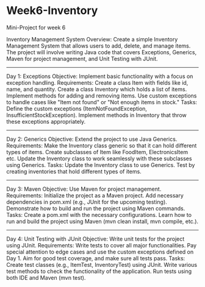 # Week6-Inventory

Mini-Project for week 6

Inventory Management System
Overview:
Create a simple Inventory Management System that allows users to add, delete, and manage items. The project will involve writing Java code that covers Exceptions, Generics, Maven for project management, and Unit Testing with JUnit.

___

Day 1: Exceptions
Objective: Implement basic functionality with a focus on exception handling.
Requirements:
Create a class Item with fields like id, name, and quantity.
Create a class Inventory which holds a list of items.
Implement methods for adding and removing items.
Use custom exceptions to handle cases like "Item not found" or "Not enough items in stock."
Tasks:
Define the custom exceptions (ItemNotFoundException, InsufficientStockException).
Implement methods in Inventory that throw these exceptions appropriately.

___

Day 2: Generics
Objective: Extend the project to use Java Generics.
Requirements:
Make the Inventory class generic so that it can hold different types of items.
Create subclasses of Item like FoodItem, ElectronicsItem etc.
Update the Inventory class to work seamlessly with these subclasses using Generics.
Tasks:
Update the Inventory class to use Generics.
Test by creating inventories that hold different types of items.

___

Day 3: Maven
Objective: Use Maven for project management.
Requirements:
Initialize the project as a Maven project.
Add necessary dependencies in pom.xml (e.g., JUnit for the upcoming testing).
Demonstrate how to build and run the project using Maven commands.
Tasks:
Create a pom.xml with the necessary configurations.
Learn how to run and build the project using Maven (mvn clean install, mvn compile, etc.).

___

Day 4: Unit Testing with JUnit
Objective: Write unit tests for the project using JUnit.
Requirements:
Write tests to cover all major functionalities.
Pay special attention to edge cases and use the custom exceptions defined on Day 1.
Aim for good test coverage, and make sure all tests pass.
Tasks:
Create test classes (e.g., ItemTest, InventoryTest) using JUnit.
Write various test methods to check the functionality of the application.
Run tests using both IDE and Maven (mvn test).
